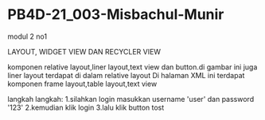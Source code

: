 # PB4D-21_003-Misbachul-Munir
modul 2 no1

LAYOUT, WIDGET VIEW DAN RECYCLER VIEW

komponen relative layout,liner layout,text view dan button.di gambar ini juga liner layout terdapat di dalam relative layout 
Di halaman XML ini terdapat komponen frame layout,table layout,text view 

langkah langkah:
1.silahkan login masukkan username 'user' dan password '123'
2.kemudian klik login 
3.lalu klik button tost
